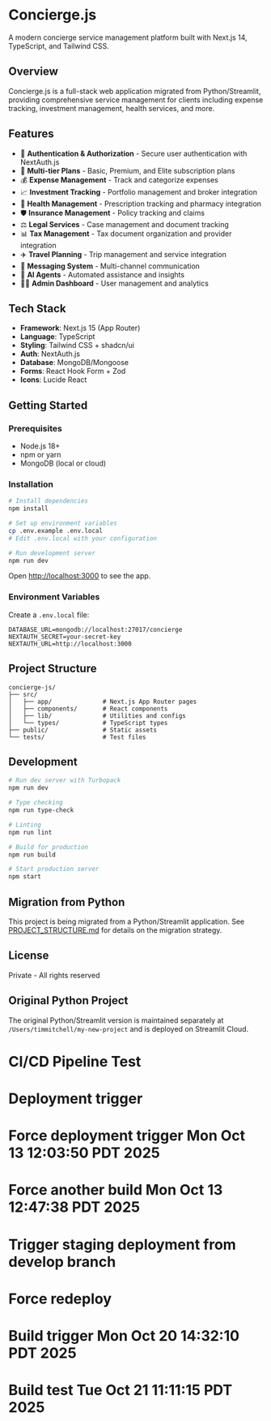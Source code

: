 # Concierge.js

A modern concierge service management platform built with Next.js 14, TypeScript, and Tailwind CSS.

## Overview

Concierge.js is a full-stack web application migrated from Python/Streamlit, providing comprehensive service management for clients including expense tracking, investment management, health services, and more.

## Features

- 🔐 **Authentication & Authorization** - Secure user authentication with NextAuth.js
- 👥 **Multi-tier Plans** - Basic, Premium, and Elite subscription plans
- 💰 **Expense Management** - Track and categorize expenses
- 📈 **Investment Tracking** - Portfolio management and broker integration
- 🏥 **Health Management** - Prescription tracking and pharmacy integration
- 🛡️ **Insurance Management** - Policy tracking and claims
- ⚖️ **Legal Services** - Case management and document tracking
- 📊 **Tax Management** - Tax document organization and provider integration
- ✈️ **Travel Planning** - Trip management and service integration
- 💬 **Messaging System** - Multi-channel communication
- 🤖 **AI Agents** - Automated assistance and insights
- 👨‍💼 **Admin Dashboard** - User management and analytics

## Tech Stack

- **Framework**: Next.js 15 (App Router)
- **Language**: TypeScript
- **Styling**: Tailwind CSS + shadcn/ui
- **Auth**: NextAuth.js
- **Database**: MongoDB/Mongoose
- **Forms**: React Hook Form + Zod
- **Icons**: Lucide React

## Getting Started

### Prerequisites

- Node.js 18+ 
- npm or yarn
- MongoDB (local or cloud)

### Installation

```bash
# Install dependencies
npm install

# Set up environment variables
cp .env.example .env.local
# Edit .env.local with your configuration

# Run development server
npm run dev
```

Open [http://localhost:3000](http://localhost:3000) to see the app.

### Environment Variables

Create a `.env.local` file:

```env
DATABASE_URL=mongodb://localhost:27017/concierge
NEXTAUTH_SECRET=your-secret-key
NEXTAUTH_URL=http://localhost:3000
```

## Project Structure

```
concierge-js/
├── src/
│   ├── app/              # Next.js App Router pages
│   ├── components/       # React components
│   ├── lib/              # Utilities and configs
│   └── types/            # TypeScript types
├── public/               # Static assets
└── tests/                # Test files
```

## Development

```bash
# Run dev server with Turbopack
npm run dev

# Type checking
npm run type-check

# Linting
npm run lint

# Build for production
npm run build

# Start production server
npm start
```

## Migration from Python

This project is being migrated from a Python/Streamlit application. See [PROJECT_STRUCTURE.md](./PROJECT_STRUCTURE.md) for details on the migration strategy.

## License

Private - All rights reserved

## Original Python Project

The original Python/Streamlit version is maintained separately at `/Users/timmitchell/my-new-project` and is deployed on Streamlit Cloud.
# CI/CD Pipeline Test
# Deployment trigger
# Force deployment trigger Mon Oct 13 12:03:50 PDT 2025
# Force another build Mon Oct 13 12:47:38 PDT 2025
# Trigger staging deployment from develop branch
# Force redeploy
# Build trigger Mon Oct 20 14:32:10 PDT 2025
# Build test Tue Oct 21 11:11:15 PDT 2025
